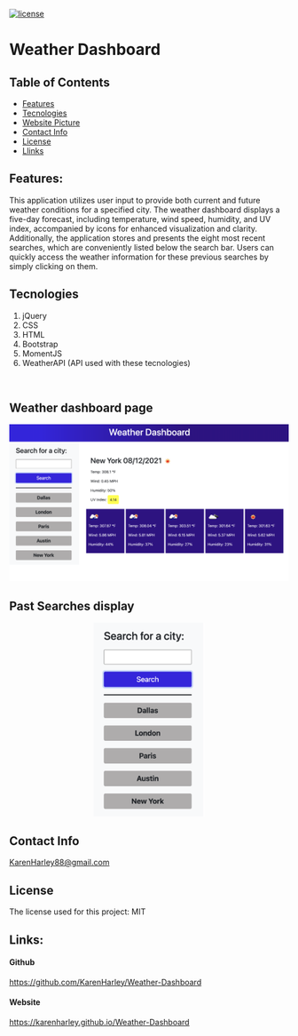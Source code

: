 [![license](https://img.shields.io/github/license/DAVFoundation/captain-n3m0.svg?style=flat-square)](https://github.com/DAVFoundation/captain-n3m0/blob/master/LICENSE)

# Weather Dashboard

## Table of Contents

- [Features](#features)
- [Tecnologies](#tecnologies)
- [Website Picture](#weather-dashboard-page)
- [Contact Info](#contact-info)
- [License](#license)
- [Llinks](#links)

## Features:

This application utilizes user input to provide both current and future weather conditions for a specified city. The weather dashboard displays a five-day forecast, including temperature, wind speed, humidity, and UV index, accompanied by icons for enhanced visualization and clarity. Additionally, the application stores and presents the eight most recent searches, which are conveniently listed below the search bar. Users can quickly access the weather information for these previous searches by simply clicking on them.

 ## Tecnologies 

1. jQuery
2. CSS
3. HTML
4. Bootstrap
5. MomentJS
6. WeatherAPI (API used with these tecnologies)
 
<br />

 ## Weather dashboard page
 ![full webpage](./pics/website.png)

## Past Searches display
<p align="center">
  <img width="200" src="./pics/pastSearches.png" alt="past searches">
</p>

## Contact Info 

KarenHarley88@gmail.com

## License

The license used for this project: MIT
 
## Links:
 

#### Github

https://github.com/KarenHarley/Weather-Dashboard

#### Website

https://karenharley.github.io/Weather-Dashboard
